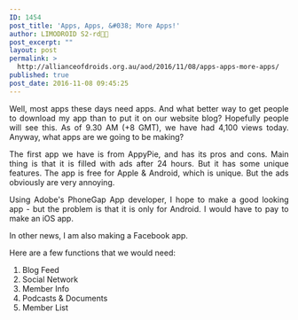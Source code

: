 ```yaml
---
ID: 1454
post_title: 'Apps, Apps, &#038; More Apps!'
author: LIMODROID S2-rd🔭🔬
post_excerpt: ""
layout: post
permalink: >
  http://allianceofdroids.org.au/aod/2016/11/08/apps-apps-more-apps/
published: true
post_date: 2016-11-08 09:45:25
---
```

<p style="text-align: justify;">Well, most apps these days need apps. And what better way to get people to download my app than to put it on our website blog? Hopefully people will see this. As of 9.30 AM (+8 GMT), we have had 4,100 views today. Anyway, what apps are we going to be making?</p>
<p style="text-align: justify;">The first app we have is from AppyPie, and has its pros and cons. Main thing is that it is filled with ads after 24 hours. But it has some unique features. The app is free for Apple &amp; Android, which is unique. But the ads obviously are very annoying.</p>
<p style="text-align: justify;">Using Adobe's PhoneGap App developer, I hope to make a good looking app - but the problem is that it is only for Android. I would have to pay to make an iOS app.</p>
<p style="text-align: justify;">In other news, I am also making a Facebook app.</p>
<p style="text-align: justify;">Here are a few functions that we would need:</p>

<ol>
 	<li style="text-align: justify;">Blog Feed</li>
 	<li style="text-align: justify;">Social Network</li>
 	<li style="text-align: justify;">Member Info</li>
 	<li style="text-align: justify;">Podcasts &amp; Documents</li>
 	<li style="text-align: justify;">Member List</li>
</ol>
&nbsp;